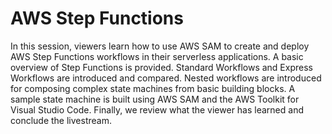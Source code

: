 <!-- Copyright Amazon.com, Inc. or its affiliates. All Rights Reserved.
SPDX-License-Identifier: MIT-0
//
Permission is hereby granted, free of charge, to any person obtaining a copy of this
software and associated documentation files (the "Software"), to deal in the Software
without restriction, including without limitation the rights to use, copy, modify,
merge, publish, distribute, sublicense, and/or sell copies of the Software, and to
permit persons to whom the Software is furnished to do so.
//
THE SOFTWARE IS PROVIDED "AS IS", WITHOUT WARRANTY OF ANY KIND, EXPRESS OR IMPLIED,
INCLUDING BUT NOT LIMITED TO THE WARRANTIES OF MERCHANTABILITY, FITNESS FOR A
PARTICULAR PURPOSE AND NONINFRINGEMENT. IN NO EVENT SHALL THE AUTHORS OR COPYRIGHT
HOLDERS BE LIABLE FOR ANY CLAIM, DAMAGES OR OTHER LIABILITY, WHETHER IN AN ACTION
OF CONTRACT, TORT OR OTHERWISE, ARISING FROM, OUT OF OR IN CONNECTION WITH THE
SOFTWARE OR THE USE OR OTHER DEALINGS IN THE SOFTWARE. -->

# AWS Step Functions

In this session, viewers learn how to use AWS SAM to create and deploy AWS Step Functions workflows in their serverless applications. A basic overview of Step Functions is provided. Standard Workflows and Express Workflows are introduced and compared. Nested workflows are introduced for composing complex state machines from basic building blocks. A sample state machine is built using AWS SAM and the AWS Toolkit for Visual Studio Code. Finally, we review what the viewer has learned and conclude the livestream.
